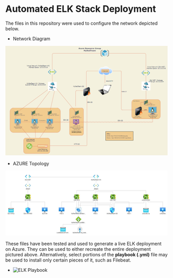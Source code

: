 # Automated ELK Stack Deployment

The files in this repository were used to configure the network depicted below.
- Network Diagram
<img src="Images/network_diagram.png" width=700>

- AZURE Topology
<img src="Images/AzureNetworkTopology.png" width=700>

These files have been tested and used to generate a live ELK deployment on Azure. They can be used to either recreate the entire deployment pictured above. Alternatively, select portions of the **playbook (.yml)** file may be used to install only certain pieces of it, such as Filebeat.

  - ![ELK Playbook](/Ansible/install-elk.yml)
